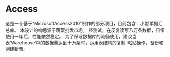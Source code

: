 # Access
这是一个基于“MicrosoftAccess2010”制作的部分项目，目前包含：小型单据汇总库。
本设计的构思源于蔬菜批发市场。
经测试，在反复读写八万条数据，日常使用一年后，性能依然稳定。
为了保证数据库的流畅使用，建议当表‘Warehouse’中的数据量达到十万条时，运用表结构的复制-粘贴操作，备份和创建新表。
